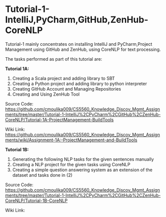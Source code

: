 # Tutorial-1-IntelliJ,PyCharm,GitHub,ZenHub-CoreNLP

Tutorial-1 mainly concentrates on installing IntelliJ and PyCharm,Project Management using GitHub and ZenHub, using CoreNLP for text processing.

The tasks performed as part of this tutorial are:

<b>Tutorial 1A:</b>
1. Creating a Scala project and adding library to SBT
2. Creating a Python project and adding library to python interpreter
3. Creating GitHub Account and Managing Repositories
4. Creating and Using ZenHub Tool

Source Code: https://github.com/cmoulika009/CS5560_Knowledge_Discov_Mgmt_Assignments/tree/master/Tutorial-1-IntelliJ%2CPyCharm%2CGitHub%2CZenHub-CoreNLP/Tutorial-1A-ProjectManagement-BuildTools

Wiki Link: https://github.com/cmoulika009/CS5560_Knowledge_Discov_Mgmt_Assignments/wiki/Assignment-1A:-ProjectManagement-and-BuildTools

<b>Tutorial 1B:</b>
1. Generating the following NLP tasks for the given sentences manually
2. Creating a NLP project for the given tasks using CoreNLP
3. Creating a simple question answering system as an extension of the dataset and tasks done in (2)

Source Code: https://github.com/cmoulika009/CS5560_Knowledge_Discov_Mgmt_Assignments/tree/master/Tutorial-1-IntelliJ%2CPyCharm%2CGitHub%2CZenHub-CoreNLP/Tutorial-1B-CoreNLP

Wiki Link: 
